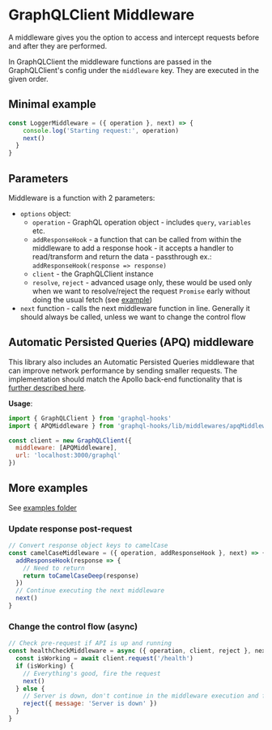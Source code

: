 # GraphQLClient Middleware

A middleware gives you the option to access and intercept requests before and after they are performed.

In GraphQLClient the middleware functions are passed in the GraphQLClient's config under the `middleware` key. They are executed in the given order.

## Minimal example

```js
const LoggerMiddleware = ({ operation }, next) => {
    console.log('Starting request:', operation)
    next()
  }
}
```

## Parameters

Middleware is a function with 2 parameters:

- `options` object:
  - `operation` - GraphQL operation object - includes `query`, `variables` etc.
  - `addResponseHook` - a function that can be called from within the middleware to add a response hook - it accepts a handler to read/transform and return the data - passthrough ex.: `addResponseHook(response => response)`
  - `client` - the GraphQLClient instance
  - `resolve`, `reject` - advanced usage only, these would be used only when we want to resolve/reject the request `Promise` early without doing the usual fetch (see [example](examples/cacheMiddleware.js))
- `next` function - calls the next middleware function in line. Generally it should always be called, unless we want to change the control flow

## Automatic Persisted Queries (APQ) middleware

This library also includes an Automatic Persisted Queries middleware that can improve network performance by sending smaller requests. The implementation should match the Apollo back-end functionality that is [further described here](https://www.apollographql.com/docs/apollo-server/v2/performance/apq/).

**Usage**:

```js
import { GraphQLClient } from 'graphql-hooks'
import { APQMiddleware } from 'graphql-hooks/lib/middlewares/apqMiddleware'

const client = new GraphQLClient({
  middleware: [APQMiddleware],
  url: 'localhost:3000/graphql'
})
```

## More examples

See [examples folder](examples/)

### Update response post-request

```js
// Convert response object keys to camelCase
const camelCaseMiddleware = ({ operation, addResponseHook }, next) => {
  addResponseHook(response => {
    // Need to return
    return toCamelCaseDeep(response)
  })
  // Continue executing the next middleware
  next()
}
```

### Change the control flow (async)

```js
// Check pre-request if API is up and running
const healthCheckMiddleware = async ({ operation, client, reject }, next) => {
  const isWorking = await client.request('/health')
  if (isWorking) {
    // Everything's good, fire the request
    next()
  } else {
    // Server is down, don't continue in the middleware execution and fail the req early
    reject({ message: 'Server is down' })
  }
}
```
